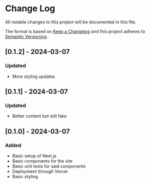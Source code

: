 # Change Log
All notable changes to this project will be documented in this file.
 
The format is based on [Keep a Changelog](http://keepachangelog.com/)
and this project adheres to [Semantic Versioning](http://semver.org/).

## [0.1.2] - 2024-03-07
### Updated
- More styling updates

## [0.1.1] - 2024-03-07
### Updated
- Better content but still fake

## [0.1.0] - 2024-03-07
### Added
- Basic setup of Next.js
- Basic components for the site
- Basic unit tests for said components
- Deployment through Vercel
- Basic styling
